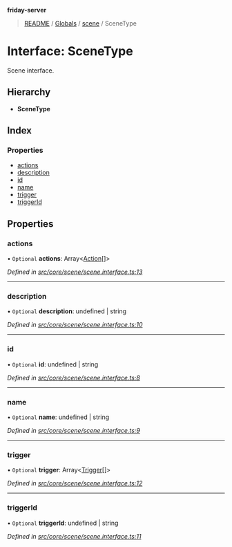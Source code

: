 **friday-server**

> [README](../README.md) / [Globals](../globals.md) / [scene](../modules/scene.md) / SceneType

# Interface: SceneType

Scene interface.

## Hierarchy

* **SceneType**

## Index

### Properties

* [actions](scene.scenetype.md#actions)
* [description](scene.scenetype.md#description)
* [id](scene.scenetype.md#id)
* [name](scene.scenetype.md#name)
* [trigger](scene.scenetype.md#trigger)
* [triggerId](scene.scenetype.md#triggerid)

## Properties

### actions

• `Optional` **actions**: Array\<[Action](../classes/action.action-1.md)[]>

*Defined in [src/core/scene/scene.interface.ts:13](https://github.com/friday-ai/friday/blob/cd1d9b5/server/src/core/scene/scene.interface.ts#L13)*

___

### description

• `Optional` **description**: undefined \| string

*Defined in [src/core/scene/scene.interface.ts:10](https://github.com/friday-ai/friday/blob/cd1d9b5/server/src/core/scene/scene.interface.ts#L10)*

___

### id

• `Optional` **id**: undefined \| string

*Defined in [src/core/scene/scene.interface.ts:8](https://github.com/friday-ai/friday/blob/cd1d9b5/server/src/core/scene/scene.interface.ts#L8)*

___

### name

• `Optional` **name**: undefined \| string

*Defined in [src/core/scene/scene.interface.ts:9](https://github.com/friday-ai/friday/blob/cd1d9b5/server/src/core/scene/scene.interface.ts#L9)*

___

### trigger

• `Optional` **trigger**: Array\<[Trigger](../classes/trigger.trigger-1.md)[]>

*Defined in [src/core/scene/scene.interface.ts:12](https://github.com/friday-ai/friday/blob/cd1d9b5/server/src/core/scene/scene.interface.ts#L12)*

___

### triggerId

• `Optional` **triggerId**: undefined \| string

*Defined in [src/core/scene/scene.interface.ts:11](https://github.com/friday-ai/friday/blob/cd1d9b5/server/src/core/scene/scene.interface.ts#L11)*
